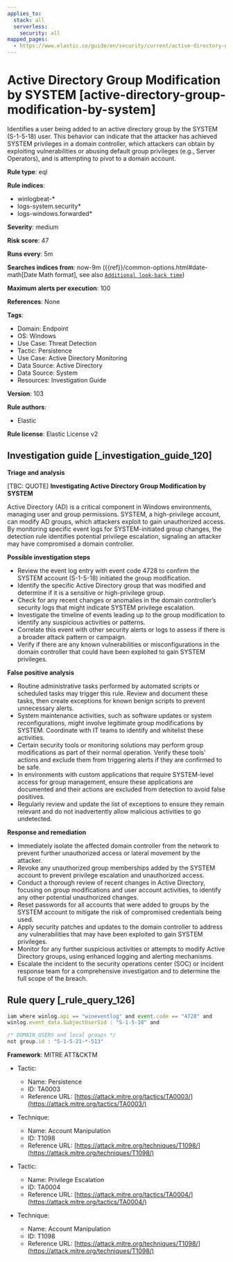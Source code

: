 ```yaml
---
applies_to:
  stack: all
  serverless:
    security: all
mapped_pages:
  - https://www.elastic.co/guide/en/security/current/active-directory-group-modification-by-system.html
---
```


# Active Directory Group Modification by SYSTEM [active-directory-group-modification-by-system]

Identifies a user being added to an active directory group by the SYSTEM (S-1-5-18) user. This behavior can indicate that the attacker has achieved SYSTEM privileges in a domain controller, which attackers can obtain by exploiting vulnerabilities or abusing default group privileges (e.g., Server Operators), and is attempting to pivot to a domain account.

**Rule type**: eql

**Rule indices**:

* winlogbeat-*
* logs-system.security*
* logs-windows.forwarded*

**Severity**: medium

**Risk score**: 47

**Runs every**: 5m

**Searches indices from**: now-9m ({{ref}}/common-options.html#date-math[Date Math format], see also [`Additional look-back time`](docs-content://solutions/security/detect-and-alert/create-detection-rule.md#rule-schedule))

**Maximum alerts per execution**: 100

**References**: None

**Tags**:

* Domain: Endpoint
* OS: Windows
* Use Case: Threat Detection
* Tactic: Persistence
* Use Case: Active Directory Monitoring
* Data Source: Active Directory
* Data Source: System
* Resources: Investigation Guide

**Version**: 103

**Rule authors**:

* Elastic

**Rule license**: Elastic License v2

## Investigation guide [_investigation_guide_120]

**Triage and analysis**

[TBC: QUOTE]
**Investigating Active Directory Group Modification by SYSTEM**

Active Directory (AD) is a critical component in Windows environments, managing user and group permissions. SYSTEM, a high-privilege account, can modify AD groups, which attackers exploit to gain unauthorized access. By monitoring specific event logs for SYSTEM-initiated group changes, the detection rule identifies potential privilege escalation, signaling an attacker may have compromised a domain controller.

**Possible investigation steps**

* Review the event log entry with event code 4728 to confirm the SYSTEM account (S-1-5-18) initiated the group modification.
* Identify the specific Active Directory group that was modified and determine if it is a sensitive or high-privilege group.
* Check for any recent changes or anomalies in the domain controller’s security logs that might indicate SYSTEM privilege escalation.
* Investigate the timeline of events leading up to the group modification to identify any suspicious activities or patterns.
* Correlate this event with other security alerts or logs to assess if there is a broader attack pattern or campaign.
* Verify if there are any known vulnerabilities or misconfigurations in the domain controller that could have been exploited to gain SYSTEM privileges.

**False positive analysis**

* Routine administrative tasks performed by automated scripts or scheduled tasks may trigger this rule. Review and document these tasks, then create exceptions for known benign scripts to prevent unnecessary alerts.
* System maintenance activities, such as software updates or system reconfigurations, might involve legitimate group modifications by SYSTEM. Coordinate with IT teams to identify and whitelist these activities.
* Certain security tools or monitoring solutions may perform group modifications as part of their normal operation. Verify these tools' actions and exclude them from triggering alerts if they are confirmed to be safe.
* In environments with custom applications that require SYSTEM-level access for group management, ensure these applications are documented and their actions are excluded from detection to avoid false positives.
* Regularly review and update the list of exceptions to ensure they remain relevant and do not inadvertently allow malicious activities to go undetected.

**Response and remediation**

* Immediately isolate the affected domain controller from the network to prevent further unauthorized access or lateral movement by the attacker.
* Revoke any unauthorized group memberships added by the SYSTEM account to prevent privilege escalation and unauthorized access.
* Conduct a thorough review of recent changes in Active Directory, focusing on group modifications and user account activities, to identify any other potential unauthorized changes.
* Reset passwords for all accounts that were added to groups by the SYSTEM account to mitigate the risk of compromised credentials being used.
* Apply security patches and updates to the domain controller to address any vulnerabilities that may have been exploited to gain SYSTEM privileges.
* Monitor for any further suspicious activities or attempts to modify Active Directory groups, using enhanced logging and alerting mechanisms.
* Escalate the incident to the security operations center (SOC) or incident response team for a comprehensive investigation and to determine the full scope of the breach.


## Rule query [_rule_query_126]

```js
iam where winlog.api == "wineventlog" and event.code == "4728" and
winlog.event_data.SubjectUserSid : "S-1-5-18" and

/* DOMAIN_USERS and local groups */
not group.id : "S-1-5-21-*-513"
```

**Framework**: MITRE ATT&CKTM

* Tactic:

    * Name: Persistence
    * ID: TA0003
    * Reference URL: [https://attack.mitre.org/tactics/TA0003/](https://attack.mitre.org/tactics/TA0003/)

* Technique:

    * Name: Account Manipulation
    * ID: T1098
    * Reference URL: [https://attack.mitre.org/techniques/T1098/](https://attack.mitre.org/techniques/T1098/)

* Tactic:

    * Name: Privilege Escalation
    * ID: TA0004
    * Reference URL: [https://attack.mitre.org/tactics/TA0004/](https://attack.mitre.org/tactics/TA0004/)

* Technique:

    * Name: Account Manipulation
    * ID: T1098
    * Reference URL: [https://attack.mitre.org/techniques/T1098/](https://attack.mitre.org/techniques/T1098/)



